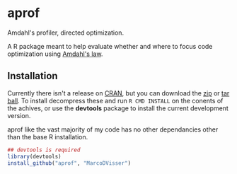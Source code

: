 aprof
=====

Amdahl's profiler, directed optimization.

A R package meant to help evaluate whether and where to focus 
code optimization using [Amdahl's law](https://en.wikipedia.org/wiki/Amdahl%27s_law).

## Installation

Currently there isn't a release on [CRAN](http://cran.r-project.org/),
but you can download the [zip](https://github.com/MarcoDVisser/choosecolor/zipball/master) 
or [tar ball](https://github.com/MarcoDVisser/choosecolor/tarball/master).
To install decompress these and run `R CMD INSTALL` on the conents of the
achives, or use the **devtools** package to install the current 
development version.

aprof like the vast majority of my code has no other dependancies 
other than the base R installation.

```r
## devtools is required
library(devtools)
install_github("aprof", "MarcoDVisser")
```

